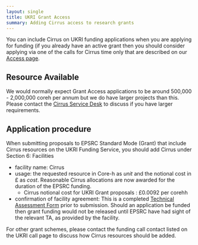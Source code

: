 ```yaml
---
layout: single
title: UKRI Grant Access
summary: Adding Cirrus access to research grants
---
```


You can include Cirrus on UKRI funding applications when you are applying for funding (if you already have an active grant then you should consider applying via one of the calls for Cirrus time only that are described
on our [Access page](./).

## Resource Available

We would normally expect Grant Access applications to be around 500,000 - 2,000,000 coreh per annum but we do have larger projects than this. Please contact the [Cirrus Service Desk](../service-desk/) to discuss if you have larger requirements.

## Application procedure

When submitting proposals to EPSRC Standard Mode (Grant) that include Cirrus resources on the UKRI Funding Service, you should add Cirrus  under Section 6: Facilities

- facility name: Cirrus
- usage: the requested resource in Core-h as *unit* and the notional cost in £ as *cost*. Reasonable Cirrus allocations are
now awarded for the duration of the EPSRC funding. 
   - Cirrus notional cost for UKRI Grant proposals : £0.0092 per corehh
- confirmation of facility agreement: This is a completed [Technical Assessment Form](https://www.cirrus.ac.uk/access/ta/Cirrus-TA-Grant-form.docx)   prior to submission.  Should an application be funded then grant funding would not be released until EPSRC have had sight of the relevant TA, as provided by the facility. 

For other grant schemes, please contact the funding call contact listed on the UKRI call page to discuss how Cirrus resources should be added.

